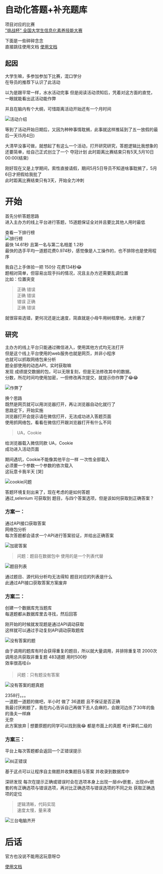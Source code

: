 # 自动化答题+补充题库
项目对应的比赛 <br/>
["挑战杯" 全国大学生信息化素养技能大赛](http://qbz.kingchannels.com/#/frontPage/worldReadingActive)

下面是一些碎碎念念<br>
直接跳往使用文档 
[使用文档](./%E4%BD%BF%E7%94%A8%E4%BB%8B%E7%BB%8D.md)

## 起因
大学生嘛，多参加参加下比赛，混口学分 <br/>
在导员的推荐下认识了此活动

以为是跟平常一样，水水活动完事 <be/>
但是阅读活动须知后，凭着对这方面的直觉，一眼就能看出这活动能作弊 <be/>

并且在脑内有个大纲，可惜距离活动开始还有一个月时间 <be/>

![活动介绍](./README/canyufangshi.png)

等到了活动开始日期后，又因为种种事情耽搁，此事就这样推延到了五一放假的最后一天(5月4日)

大清早没事可做，就想起了有这么一个活动，打开研究研究，答题逻辑比我想象的还要简单，给自己正式创立了一个  夺冠计划  此时距离比赛结束只有5天,5月10日00:00(结束)

刚好现在又是上学期间，索性直接请假，期间5月5日导员不知道啥事耽搁了，5月6日才把假给我批了 <br/>
此时距离比赛结束只有3天，开始全力冲刺

# 开始
首先分析答题思路 <br/>
进入主办方的线上平台进行答题，15道题保证全对并且要比其他人用时最低

查看一下排行榜 <br/>
![排行榜](./README/paihangbang.png) <br/>
最快 14.61秒 且第一名与第二名相差 1.2秒 <br/>
最快的选手平均一道题花费0.974秒，感觉像是人工操作的，也不排除也是使用程序

我自己上手体验一把 150分 花费134秒😂 <br/>
题相对简单，但容易出现手抖的情况，况且主办方还需要乱调位置 <br/>
比如：位置突变 <br/>
>正确 错误 <br/> 正确 错误 <br/> 错误 正确 <br/> 正确 错误 <br/> 

就很容易选错，更何况还是比速度，简直就是小母牛用树枝摩地，太折磨了 <br/>

## 研究
主办方的线上平台只能通过微信进入，使用其他方式均无法打开 <br/>
但是这个线上平台使用的web服务也就是网页，并非小程序 <br/>
也就可以抓取网络包来分析 <br/>
题全部使用的动态API，实时获取嘛 <br/>
发现 成绩提交数据的包，可以无限复刻，但是无法修改其中的数据。 <br/>
分数，所花时间均使用加密，一但修改再次提交，就提示你作弊了😂😂  <br/>

![作弊了](./README/zuobi.png) <br/>

换个思路 <br>
既然是网页就可以用浏览器打开，再让浏览器自动化就行了 <br>
思路定下，开始实施 <br>
浏览器打开会提示请在微信打开，无法成功进入答题页面  <br>
使用抓网络包，看看在微信打开跟浏览器打开有什么不同 <br>
>UA，Cookie <br>

给浏览器载入微信同款 UA，Cookie <br>
成功进入活动页面

期间遇坑，Cookie不能像其他平台一样 一次性全部载入 <br>
必须要一个参数一个参数的依次载入 <br>
这玩意卡我半天 [哭] <br>

![cookie问题](./README/cookiewenti.png) <br>

答题环境复刻出来了，现在考虑的是如何答题 <br>
通过,selenium 可获取到 题目，与四个答案选项，但是该如何获取到正确答案？ <br>

### 方案一：
通过API接口获取答案 <br>
网络包分析 <br> 
每次答题都会请求一个API进行答案验证，并给出正确答案 <br>

![加密答案](./README/jiamiziduan.png) <br>

> 问题：题目在数据包中 使用的是一个列表代替

![题目列表](./README/timuliebiao.png) <br>

通过题目、源代码分析均无法得知 题目对应的列表是什么 <br>
此通过API接口获取答案方案废弃 


### 方案二：
创建一个数据库充当题库 <br>
每道题都从数据库里去寻找，然后回答 <br>

刚开始的时候就发现题是通过API调动获取 <br>
这样就可以通过手动复刻API调动获取题库

![没有答案的题](./README/meiyoudaandeti.png)

由于调用的题库有时会获得重复的题目，所以就大量调用，并排除重复项
2000次调用总共获取非重复题 483道题 用时500秒 <br>
效率很高哇👍 <br>

>问题：只有题没有答案

![没有答案的题真题](./README/meiyoudaan.png)

2358行。。。 <br>
一道题一道题的做吧，半小时 做了 36道题  且不保证是否正确 <br>
我最讨厌刷题了，我在内心告诉自己再做下去人会麻的，会跟河边杀了30年的鱼的渔夫一样麻 <br>
无奈 <br>
此方案放弃 |  想要原题的同学可以找到我😂 都是市面上的真题 考计算机二级的 <br>

### 方案三：
平台上每次答题都会返回一个正错误提示 <br>

![纠正错误](./README/jiuzheng.png) <br>

基于这点可以让程序自主做题并收集题目与答案 并收录到数据库中 <br>

深研发现 每次在提示正确或错误时会在选项本身上出现一层div嵌套，出现div嵌套的有正确选项与错误选项，再对比正确选项与错误选项的不同之处
获取正确选项的定位 <br>
>逻辑清晰，代码实现 <br>
速度太慢，量来凑 <br>

![三台电脑齐开](./README/santai.png)

# 后话
官方也没说不能用这玩意呀😊

[使用文档](./%E4%BD%BF%E7%94%A8%E4%BB%8B%E7%BB%8D.md)